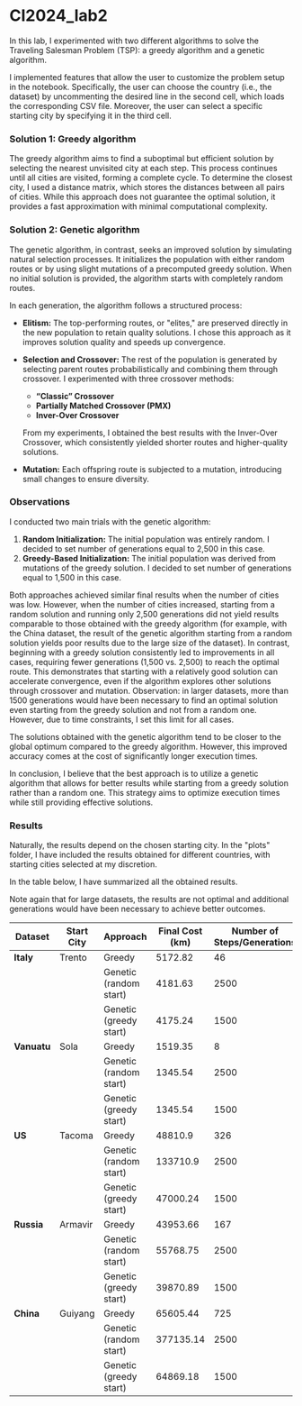 # CI2024_lab2

In this lab, I experimented with two different algorithms to solve the Traveling Salesman Problem (TSP): a greedy algorithm and a genetic algorithm.

I implemented features that allow the user to customize the problem setup in the notebook. Specifically, the user can choose the country (i.e., the dataset) by uncommenting the desired line in the second cell, which loads the corresponding CSV file. Moreover, the user can select a specific starting city by specifying it in the third cell. 

### Solution 1: Greedy algorithm 

The greedy algorithm aims to find a suboptimal but efficient solution by selecting the nearest unvisited city at each step. This process continues until all cities are visited, forming a complete cycle. To determine the closest city, I used a distance matrix, which stores the distances between all pairs of cities. While this approach does not guarantee the optimal solution, it provides a fast approximation with minimal computational complexity.


### Solution 2: Genetic algorithm 
The genetic algorithm, in contrast, seeks an improved solution by simulating natural selection processes. It initializes the population with either random routes or by using slight mutations of a precomputed greedy solution. When no initial solution is provided, the algorithm starts with completely random routes. 

In each generation, the algorithm follows a structured process:

- **Elitism:** The top-performing routes, or "elites," are preserved directly in the new population to retain quality solutions. I chose this approach as it improves solution quality and speeds up convergence.
- **Selection and Crossover:** The rest of the population is generated by selecting parent routes probabilistically and combining them through crossover. I experimented with three crossover methods:
    - **“Classic” Crossover**
    - **Partially Matched Crossover (PMX)**
    - **Inver-Over Crossover**
    
    From my experiments, I obtained the best results with the Inver-Over Crossover, which consistently yielded shorter routes and higher-quality solutions.
    
- **Mutation:** Each offspring route is subjected to a mutation, introducing small changes to ensure diversity.

### Observations

I conducted two main trials with the genetic algorithm:

1. **Random Initialization:** The initial population was entirely random. I decided to set number of generations equal to 2,500 in this case.
2. **Greedy-Based Initialization:** The initial population was derived from mutations of the greedy solution. I decided to set number of generations equal to 1,500 in this case.

Both approaches achieved similar final results when the number of cities was low. However, when the number of cities increased, starting from a random solution and running only 2,500 generations did not yield results comparable to those obtained with the greedy algorithm (for example, with the China dataset, the result of the genetic algorithm starting from a random solution yields poor results due to the large size of the dataset). In contrast, beginning with a greedy solution consistently led to improvements in all cases, requiring fewer generations (1,500 vs. 2,500) to reach the optimal route. This demonstrates that starting with a relatively good solution can accelerate convergence, even if the algorithm explores other solutions through crossover and mutation.
Observation: in larger datasets, more than 1500 generations would have been necessary to find an optimal solution even starting from the greedy solution and not from a random one. However, due to time constraints, I set this limit for all cases.

The solutions obtained with the genetic algorithm tend to be closer to the global optimum compared to the greedy algorithm. However, this improved accuracy comes at the cost of significantly longer execution times.

In conclusion, I believe that the best approach is to utilize a genetic algorithm that allows for better results while starting from a greedy solution rather than a random one. This strategy aims to optimize execution times while still providing effective solutions.

### Results
Naturally, the results depend on the chosen starting city. In the "plots" folder, I have included the results obtained for different countries, with starting cities selected at my discretion.

In the table below, I have summarized all the obtained results.

Note again that for large datasets, the results are not optimal and additional generations would have been necessary to achieve better outcomes.

| Dataset    | Start City | Approach                        | Final Cost (km) | Number of Steps/Generations | Time         |
|------------|------------|---------------------------------|-----------------|-----------------------------|--------------|
| **Italy**  | Trento     | Greedy                         | 5172.82         | 46                          | 0.2s         |
|            |            | Genetic (random start)         | 4181.63         | 2500                        | 7m 28.6s     |
|            |            | Genetic (greedy start)         | 4175.24         | 1500                        | 4m 31.1s     |
| **Vanuatu**| Sola       | Greedy                         | 1519.35         | 8                           | 0.1s         |
|            |            | Genetic (random start)         | 1345.54         | 2500                        | 1m 41.8s     |
|            |            | Genetic (greedy start)         | 1345.54         | 1500                        | 55.2s        |
| **US**     | Tacoma     | Greedy                         | 48810.9         | 326                         | 0.5s         |
|            |            | Genetic (random start)         | 133710.9        | 2500                        | 54m 4.4s     |
|            |            | Genetic (greedy start)         | 47000.24        | 1500                        | 33m 39.3s    |
| **Russia** | Armavir    | Greedy                         | 43953.66        | 167                         | 0.3s         |
|            |            | Genetic (random start)         | 55768.75        | 2500                        | 26m 44.6s    |
|            |            | Genetic (greedy start)         | 39870.89        | 1500                        | 15m 52.8s    |
| **China**  | Guiyang    | Greedy                         | 65605.44        | 725                         | 2.0s         |
|            |            | Genetic (random start)         | 377135.14       | 2500                        | 128m 2.8s    |
|            |            | Genetic (greedy start)         | 64869.18        | 1500                        | 81m 45.3s    |
